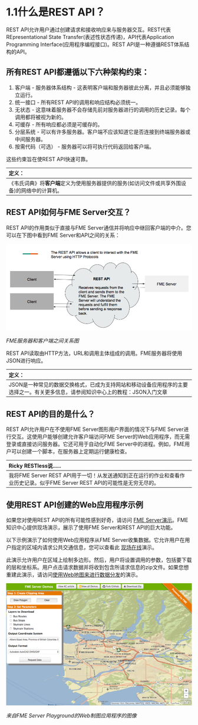 # 1.1什么是REST API？

REST API允许用户通过创建请求和接收响应来与服务器交互。REST代表REpresentational State Transfer\(表述性状态传递\)，API代表Application Programming Interface\(应用程序编程接口\)。REST API是一种遵循REST体系结构的API。

## 所有REST API都遵循以下六种架构约束：

1. 客户端 - 服务器体系结构 - 这表明客户端和服务器彼此分离，并且必须能够独立运行。
2. 统一接口 - 所有REST API的调用和响应结构必须统一。
3. 无状态 - 这意味着服务器不会存储先前对服务器进行的调用的历史记录。每个调用都将被视为新的。
4. 可缓存 - 所有响应都必须是可缓存的。
5. 分层系统 - 可以有许多服务器。客户端不应该知道它是否连接到终端服务器或中间服务器。
6. 按需代码（可选） - 服务器可以将可执行代码返回给客户端。

这些约束旨在使REST API快速可靠。

|  定义： |
| :--- |
|  《韦氏词典》将**客户端**定义为使用服务器提供的服务\(如访问文件或共享外围设备\)的网络中的计算机。 |

## REST API如何与FME Server交互？

REST API的作用类似于直接与FME Server通信并将响应中继回客户端的中介。您可以在下图中看到FME Server和AP​​I之间的关系：

[![](../.gitbook/assets/image1.1.2.rest.png)](https://github.com/xuhengxx/FMETraining-1/tree/b47e2c2ddcf98cce07f6af233242f0087d2d374d/FMESERVER_RESTAPI1Overview/Images/image1.1.2.REST.png)

_FME服务器和客户端之间关系图_

REST API读取由HTTP方法，URL和调用主体组成的调用。FME服务器将使用JSON进行响应。

|  定义： |
| :--- |
|  JSON是一种常见的数据交换格式，已成为支持网站和移动设备应用程序的主要选择之一。有关更多信息，请参阅知识中心上的教程：JSON入门文章 |

## REST API的目的是什么？

REST API允许用户在不使用FME Server图形用户界面的情况下与FME Server进行交互。这使用户能够创建允许客户端访问FME Server的Web应用程序，而无需登录或直接访问服务器。它还可用于自动化FME Server中的进程。例如，FME用户可以创建一个脚本，在服务器上定期运行健康检查。

|  Ricky RESTless说...... |
| :--- |
|  我将FME Server REST API用于一切！从发送通知到正在运行的作业和查看作业历史记录。似乎FME Server REST API的可能性是无穷无尽的。 |

## 使用REST API创建的Web应用程序示例

如果您对使用REST API的所有可能性感到好奇，请访问 [FME Server演示](https://knowledge.safe.com/page/demos)。FME知识中心提供现场演示，展示了使用FME Server和REST API的巨大功能。

以下示例演示了如何使用Web应用程序从FME Server收集数据。它允许用户在用户指定的区域内请求公共交通信息，您可以查看此 [现场在线](http://demos.fmeserver.com/datadistribution-webmap/index.html?map=arcgis)演示。

此演示允许用户在区域上绘制多边形。然后，用户将设置调用的参数，包括要下载的层和坐标系。用户点击请求数据并将收到包含所请求信息的zip文件。如果您想重建此演示，请访问[使用Web地图来进行数据分发](https://knowledge.safe.com/articles/1117/data-distribution-with-web-maps.html)的演示。

[![](../.gitbook/assets/image1.1.1webapp.png)](https://github.com/xuhengxx/FMETraining-1/tree/b47e2c2ddcf98cce07f6af233242f0087d2d374d/FMESERVER_RESTAPI1Overview/Images/image1.1.1WebApp.png)

_来自FME Server Playground的Web制图应用程序的图像_

